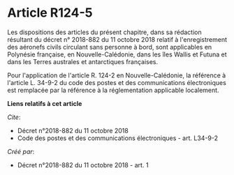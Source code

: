 # Article R124-5

Les dispositions des articles du présent chapitre, dans sa rédaction résultant du décret n° 2018-882 du 11 octobre 2018
relatif à l'enregistrement des aéronefs civils circulant sans personne à bord, sont applicables en Polynésie française, en
Nouvelle-Calédonie, dans les îles Wallis et Futuna et dans les Terres australes et antarctiques françaises.

Pour l'application de l'article R. 124-2 en Nouvelle-Calédonie, la référence à l'article L. 34-9-2 du code des postes et des
communications électroniques est remplacée par la référence à la réglementation applicable localement.

**Liens relatifs à cet article**

_Cite_:

  - Décret n°2018-882 du 11 octobre 2018
  - Code des postes et des communications électroniques - art. L34-9-2

_Créé par_:

  - Décret n°2018-882 du 11 octobre 2018 - art. 1
